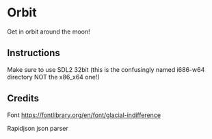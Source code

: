 # Orbit
Get in orbit around the moon!

## Instructions
Make sure to use SDL2 32bit (this is the confusingly named i686-w64 directory NOT the x86_x64 one!)

## Credits
Font
https://fontlibrary.org/en/font/glacial-indifference

Rapidjson json parser
